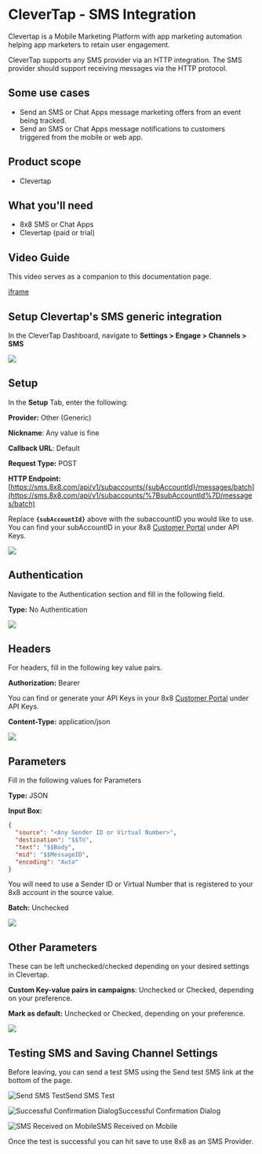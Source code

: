# CleverTap - SMS Integration

Clevertap is a Mobile Marketing Platform with app marketing automation helping app marketers to retain user engagement.

CleverTap supports any SMS provider via an HTTP integration. The SMS provider should support receiving messages via the HTTP protocol.

## Some use cases

* Send an SMS or Chat Apps message marketing offers from an event being tracked.
* Send an SMS or Chat Apps message notifications to customers triggered from the mobile or web app.

## Product scope

* Clevertap

## What you'll need

* 8x8 SMS or Chat Apps
* Clevertap (paid or trial)

## Video Guide

This video serves as a companion to this documentation page.

[iframe](https://www.youtube.com/embed/xJbyrkfReNc?si=3FqfcpypISYaFx8V "youtube.com")
## Setup Clevertap's SMS generic integration

In the CleverTap Dashboard, navigate to **Settings > Engage > Channels > SMS**

![](../images/9e087ea-image.png)

## Setup

In the **Setup** Tab, enter the following:

**Provider:** Other (Generic)  

**Nickname**: Any value is fine  

**Callback URL**: Default  

**Request Type:** POST  

**HTTP Endpoint:** [https://sms.8x8.com/api/v1/subaccounts/{subAccountId}/messages/batch](https://sms.8x8.com/api/v1/subaccounts/%7BsubAccountId%7D/messages/batch)

Replace **`{subAccountId}`** above with the subaccountID you would like to use. You can find your subAccountID in your 8x8 [Customer Portal](https://connect.8x8.com) under API Keys.

![](../images/5af06c8-image.png)

## Authentication

Navigate to the Authentication section and fill in the following field.

**Type:** No Authentication

![](../images/27528c3-image.png)

## Headers

For headers, fill in the following key value pairs.

**Authorization:** Bearer 

You can find or generate your API Keys in your 8x8 [Customer Portal](https://connect.8x8.com) under API Keys.

**Content-Type:** application/json

![](../images/cc9b53d-image.png)

## Parameters

Fill in the following values for Parameters

**Type:** JSON

**Input Box:**

```json
{
  "source": "<Any Sender ID or Virtual Number>",
  "destination": "$$To",
  "text": "$$Body",
  "mid": "$$MessageID",
  "encoding": "Auto"
}

```

You will need to use a Sender ID or Virtual Number that is registered to your 8x8 account in the source value.

**Batch:** Unchecked

![](../images/af0a5ab-image.png)

## Other Parameters

These can be left unchecked/checked depending on your desired settings in Clevertap.

**Custom Key-value pairs in campaigns**: Unchecked or Checked, depending on your preference.

**Mark as default:** Unchecked or Checked, depending on your preference.

![](../images/94ec801-image.png)

## Testing SMS and Saving Channel Settings

Before leaving, you can send a test SMS using the Send test SMS link at the bottom of the page.

![Send SMS Test](../images/538c55d-image.png)Send SMS Test

![Successful Confirmation Dialog](../images/247285f-image.png)Successful Confirmation Dialog

![SMS Received on Mobile](../images/2458f78-image.png)SMS Received on Mobile

Once the test is successful you can hit save to use 8x8 as an SMS Provider.
